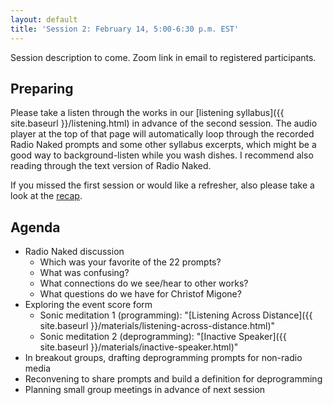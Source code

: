 ```yaml
---
layout: default
title: 'Session 2: February 14, 5:00-6:30 p.m. EST'
---
```


Session description to come. Zoom link in email to registered participants.

## Preparing

Please take a listen through the works in our [listening syllabus]({{ site.baseurl }}/listening.html) in advance of the second session. The audio player at the top of that page will automatically loop through the recorded Radio Naked prompts and some other syllabus excerpts, which might be a good way to background-listen while you wash dishes. I recommend also reading through the text version of Radio Naked.

If you missed the first session or would like a refresher, also please take a look at the [recap](february-07.html).

## Agenda

- Radio Naked discussion
  - Which was your favorite of the 22 prompts?
  - What was confusing?
  - What connections do we see/hear to other works?
  - What questions do we have for Christof Migone?
- Exploring the event score form
  - Sonic meditation 1 (programming): "[Listening Across Distance]({{ site.baseurl }}/materials/listening-across-distance.html)"
  - Sonic meditation 2 (deprogramming): "[Inactive Speaker]({{ site.baseurl }}/materials/inactive-speaker.html)"
- In breakout groups, drafting deprogramming prompts for non-radio media
- Reconvening to share prompts and build a definition for deprogramming
- Planning small group meetings in advance of next session
